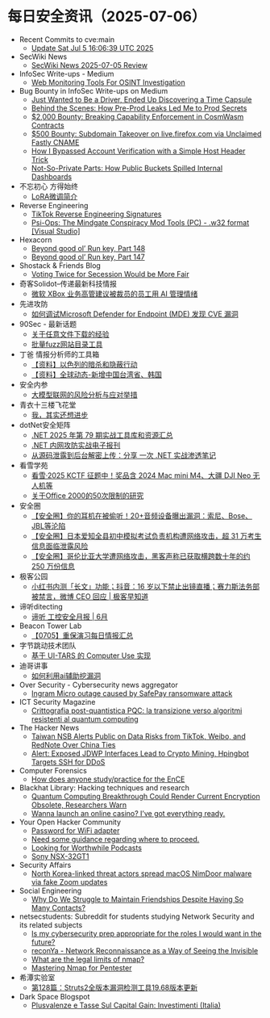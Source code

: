 # 每日安全资讯（2025-07-06）

- Recent Commits to cve:main
  - [Update Sat Jul  5 16:06:39 UTC 2025](https://github.com/trickest/cve/commit/c4fa8e08aebbe9e3a879af9042563c78b42e4332)
- SecWiki News
  - [SecWiki News 2025-07-05 Review](http://www.sec-wiki.com/?2025-07-05)
- InfoSec Write-ups - Medium
  - [Web Monitoring Tools For OSINT Investigation](https://infosecwriteups.com/web-monitoring-tools-for-osint-investigation-5ab926a8fe16?source=rss----7b722bfd1b8d---4)
- Bug Bounty in InfoSec Write-ups on Medium
  - [Just Wanted to Be a Driver, Ended Up Discovering a Time Capsule](https://infosecwriteups.com/just-wanted-to-be-a-driver-ended-up-discovering-a-time-capsule-085808a4baa8?source=rss----7b722bfd1b8d--bug_bounty)
  - [Behind the Scenes: How Pre-Prod Leaks Led Me to Prod Secrets](https://infosecwriteups.com/behind-the-scenes-how-pre-prod-leaks-led-me-to-prod-secrets-6cea22dcc64e?source=rss----7b722bfd1b8d--bug_bounty)
  - [$2,000 Bounty: Breaking Capability Enforcement in CosmWasm Contracts](https://infosecwriteups.com/2-000-bounty-breaking-capability-enforcement-in-cosmwasm-contracts-ddea3aa5d3dc?source=rss----7b722bfd1b8d--bug_bounty)
  - [$500 Bounty: Subdomain Takeover on live.firefox.com via Unclaimed Fastly CNAME](https://infosecwriteups.com/500-bounty-subdomain-takeover-on-live-firefox-com-via-unclaimed-fastly-cname-c7d1971e1a32?source=rss----7b722bfd1b8d--bug_bounty)
  - [How I Bypassed Account Verification with a Simple Host Header Trick](https://infosecwriteups.com/how-i-bypassed-account-verification-with-a-simple-host-header-trick-728368ae877b?source=rss----7b722bfd1b8d--bug_bounty)
  - [Not-So-Private Parts: How Public Buckets Spilled Internal Dashboards](https://infosecwriteups.com/not-so-private-parts-how-public-buckets-spilled-internal-dashboards-c3dd03df9951?source=rss----7b722bfd1b8d--bug_bounty)
- 不忘初心 方得始终
  - [LoRA微调简介](http://terenceli.github.io/%E6%8A%80%E6%9C%AF/2025/07/05/lora-introduction)
- Reverse Engineering
  - [TikTok Reverse Engineering Signatures](https://www.reddit.com/r/ReverseEngineering/comments/1lsl4kb/tiktok_reverse_engineering_signatures/)
  - [Psi-Ops: The Mindgate Conspiracy Mod Tools (PC) - .w32 format [Visual Studio]](https://www.reddit.com/r/ReverseEngineering/comments/1lsgoib/psiops_the_mindgate_conspiracy_mod_tools_pc_w32/)
- Hexacorn
  - [Beyond good ol’ Run key, Part 148](https://www.hexacorn.com/blog/2025/07/05/beyond-good-ol-run-key-part-148/)
  - [Beyond good ol’ Run key, Part 147](https://www.hexacorn.com/blog/2025/07/05/beyond-good-ol-run-key-part-147/)
- Shostack & Friends Blog
  - [Voting Twice for Secession Would be More Fair](https://shostack.org/blog/voting-for-secession/)
- 奇客Solidot–传递最新科技情报
  - [微软 XBox 业务高管建议被裁员的员工用 AI 管理情绪](https://www.solidot.org/story?sid=81729)
- 先进攻防
  - [如何调试Microsoft Defender for Endpoint (MDE) 发现 CVE 漏洞](https://mp.weixin.qq.com/s?__biz=MzI1MDA1MjcxMw==&mid=2649908515&idx=1&sn=9dd45778d480828d43ccc3465239a217)
- 90Sec - 最新话题
  - [关于任意文件下载的经验](https://forum.90sec.com/t/topic/2514)
  - [批量fuzz网站目录工具](https://forum.90sec.com/t/topic/2513)
- 丁爸 情报分析师的工具箱
  - [【资料】以色列的暗杀和隐蔽行动](https://mp.weixin.qq.com/s?__biz=MzI2MTE0NTE3Mw==&mid=2651151015&idx=1&sn=215c54375db8b78f504e02df7381fe1a)
  - [【资料】全球动态-新增中国台湾省、韩国](https://mp.weixin.qq.com/s?__biz=MzI2MTE0NTE3Mw==&mid=2651151015&idx=2&sn=d6204d5f1b3da007191892f28a28eb6d)
- 安全内参
  - [大模型联网的风险分析与应对举措](https://mp.weixin.qq.com/s?__biz=MzI4NDY2MDMwMw==&mid=2247514639&idx=1&sn=dc2dd50ee94e0bde4dfb0190e3e0206a)
- 青衣十三楼飞花堂
  - [我，其实还想进步](https://mp.weixin.qq.com/s?__biz=MzUzMjQyMDE3Ng==&mid=2247488413&idx=1&sn=3502d724e24956591bf354e247a04da1)
- dotNet安全矩阵
  - [.NET 2025 年第 79 期实战工具库和资源汇总](https://mp.weixin.qq.com/s?__biz=MzUyOTc3NTQ5MA==&mid=2247500017&idx=1&sn=5d79662201929cda28b0571687fac1a3)
  - [.NET 内网攻防实战电子报刊](https://mp.weixin.qq.com/s?__biz=MzUyOTc3NTQ5MA==&mid=2247500017&idx=2&sn=87e025931bf8467cd9b108322f3451be)
  - [从源码泄露到后台解密上传：分享 一次 .NET 实战渗透笔记](https://mp.weixin.qq.com/s?__biz=MzUyOTc3NTQ5MA==&mid=2247500017&idx=3&sn=22f0ef47dd4cc389f85801ae747a51d4)
- 看雪学苑
  - [看雪·2025 KCTF 征题中！奖品含 2024 Mac mini M4、大疆 DJI Neo 无人机等](https://mp.weixin.qq.com/s?__biz=MjM5NTc2MDYxMw==&mid=2458596724&idx=1&sn=16d54bc0bb8e3266b645993cc5cc7560)
  - [关于Office 2000的50次限制的研究](https://mp.weixin.qq.com/s?__biz=MjM5NTc2MDYxMw==&mid=2458596724&idx=2&sn=cc4fa9ce42e79ca4117138c7286a9f8f)
- 安全圈
  - [【安全圈】你的耳机在被偷听！20+音频设备曝出漏洞：索尼、Bose、JBL等沦陷](https://mp.weixin.qq.com/s?__biz=MzIzMzE4NDU1OQ==&mid=2652070509&idx=1&sn=6cf6b923bca528cc5cc03d57ebcc2bf6)
  - [【安全圈】日本爱知全县初中模拟考试负责机构遭网络攻击，超 31 万考生信息面临泄露风险](https://mp.weixin.qq.com/s?__biz=MzIzMzE4NDU1OQ==&mid=2652070509&idx=2&sn=d8450068896e47f71ebe3b313633bade)
  - [【安全圈】哥伦比亚大学遭网络攻击，黑客声称已获取横跨数十年的约 250 万份信息](https://mp.weixin.qq.com/s?__biz=MzIzMzE4NDU1OQ==&mid=2652070509&idx=3&sn=9c6f34a3e9a356d9b39e0316991caf1e)
- 极客公园
  - [小红书内测「长文」功能；抖音：16 岁以下禁止出镜直播；赛力斯法务部被禁言，微博 CEO 回应 | 极客早知道](https://mp.weixin.qq.com/s?__biz=MTMwNDMwODQ0MQ==&mid=2653082208&idx=1&sn=1b16eb76030ef7610957e57033023562)
- 谛听ditecting
  - [谛听 工控安全月报 | 6月](https://mp.weixin.qq.com/s?__biz=MzU3MzQyOTU0Nw==&mid=2247495991&idx=1&sn=7685152ac25a3478ce4655bad16a0d4d)
- Beacon Tower Lab
  - [【0705】重保演习每日情报汇总](https://mp.weixin.qq.com/s?__biz=MzkyNzcxNTczNA==&mid=2247487588&idx=1&sn=8140ae989b56cd10d817e79f11a4c8ed)
- 字节跳动技术团队
  - [基于 UI-TARS 的 Computer Use 实现](https://mp.weixin.qq.com/s?__biz=MzI1MzYzMjE0MQ==&mid=2247515062&idx=1&sn=432b390a5189f8792291c636c20cf1f8)
- 迪哥讲事
  - [如何利用ai辅助挖漏洞](https://mp.weixin.qq.com/s?__biz=MzIzMTIzNTM0MA==&mid=2247497813&idx=1&sn=c778ad6a4bffd7a0a72a900144ea90ca)
- Over Security - Cybersecurity news aggregator
  - [Ingram Micro outage caused by SafePay ransomware attack](https://www.bleepingcomputer.com/news/security/ingram-micro-outage-caused-by-safepay-ransomware-attack/)
- ICT Security Magazine
  - [Crittografia post-quantistica PQC: la transizione verso algoritmi resistenti al quantum computing](https://www.ictsecuritymagazine.com/articoli/pqc/)
- The Hacker News
  - [Taiwan NSB Alerts Public on Data Risks from TikTok, Weibo, and RedNote Over China Ties](https://thehackernews.com/2025/07/taiwan-nsb-alerts-public-on-data-risks.html)
  - [Alert: Exposed JDWP Interfaces Lead to Crypto Mining, Hpingbot Targets SSH for DDoS](https://thehackernews.com/2025/07/alert-exposed-jdwp-interfaces-lead-to.html)
- Computer Forensics
  - [How does anyone study/practice for the EnCE](https://www.reddit.com/r/computerforensics/comments/1lskntl/how_does_anyone_studypractice_for_the_ence/)
- Blackhat Library: Hacking techniques and research
  - [Quantum Computing Breakthrough Could Render Current Encryption Obsolete, Researchers Warn](https://www.reddit.com/r/blackhat/comments/1lsgokb/quantum_computing_breakthrough_could_render/)
  - [Wanna launch an online casino? I’ve got everything ready.](https://www.reddit.com/r/blackhat/comments/1lsjt1j/wanna_launch_an_online_casino_ive_got_everything/)
- Your Open Hacker Community
  - [Password for WiFi adapter](https://www.reddit.com/r/HowToHack/comments/1lsm8mc/password_for_wifi_adapter/)
  - [Need some guidance regarding where to proceed.](https://www.reddit.com/r/HowToHack/comments/1lsl2py/need_some_guidance_regarding_where_to_proceed/)
  - [Looking for Worthwhile Podcasts](https://www.reddit.com/r/HowToHack/comments/1lscsav/looking_for_worthwhile_podcasts/)
  - [Sony NSX-32GT1](https://www.reddit.com/r/HowToHack/comments/1lsh8lo/sony_nsx32gt1/)
- Security Affairs
  - [North Korea-linked threat actors spread macOS NimDoor malware via fake Zoom updates](https://securityaffairs.com/179643/malware/north-korea-linked-threat-actors-spread-macos-nimdoor-malware-via-fake-zoom-updates.html)
- Social Engineering
  - [Why Do We Struggle to Maintain Friendships Despite Having So Many Contacts?](https://www.reddit.com/r/SocialEngineering/comments/1ls8mwk/why_do_we_struggle_to_maintain_friendships/)
- netsecstudents: Subreddit for students studying Network Security and its related subjects
  - [Is my cybersecurity prep appropriate for the roles I would want in the future?](https://www.reddit.com/r/netsecstudents/comments/1lsgqra/is_my_cybersecurity_prep_appropriate_for_the/)
  - [reconYa - Network Reconnaissance as a Way of Seeing the Invisible](https://www.reddit.com/r/netsecstudents/comments/1lsj9vn/reconya_network_reconnaissance_as_a_way_of_seeing/)
  - [What are the legal limits of nmap?](https://www.reddit.com/r/netsecstudents/comments/1ls2dyq/what_are_the_legal_limits_of_nmap/)
  - [Mastering Nmap for Pentester](https://www.reddit.com/r/netsecstudents/comments/1ls28r9/mastering_nmap_for_pentester/)
- 希潭实验室
  - [第128篇：Struts2全版本漏洞检测工具19.68版本更新](https://mp.weixin.qq.com/s?__biz=MzkzMjI1NjI3Ng==&mid=2247487623&idx=1&sn=1d8479b2fa702e596e21d8f2015d7ac4)
- Dark Space Blogspot
  - [Plusvalenze e Tasse Sul Capital Gain: Investimenti (Italia)](http://darkwhite666.blogspot.com/2025/07/plusvalenze-e-tasse-sul-capital-gain.html)
